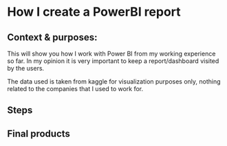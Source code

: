 # How I create a PowerBI report

## Context & purposes:
This will show you how I work with Power BI from my working experience so far.
In my opinion it is very important to keep a report/dashboard visited by the users.

The data used is taken from kaggle for visualization purposes only, nothing related to the companies that I used to work for.

## Steps

## Final products
